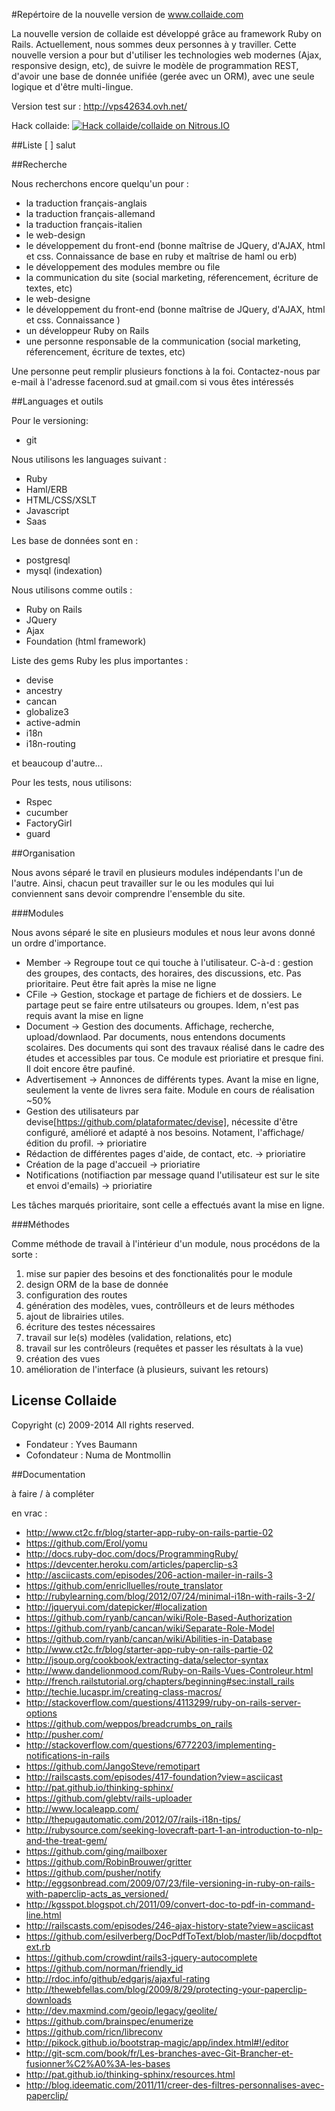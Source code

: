 #Repértoire de la nouvelle version de www.collaide.com

La nouvelle version de collaide est développé grâce au framework Ruby on Rails. Actuellement, nous sommes deux personnes
à y traviller.
Cette nouvelle version a pour but d'utiliser les technologies web modernes (Ajax, responsive design, etc), de suivre
le modèle de programmation REST, d'avoir une base de donnée unifiée (gerée avec un ORM), avec une seule logique et d'être
multi-lingue.

Version test sur : http://vps42634.ovh.net/

Hack collaide: [![Hack collaide/collaide on Nitrous.IO](https://d3o0mnbgv6k92a.cloudfront.net/assets/hack-s-v1-7475db0cf93fe5d1e29420c928ebc614.png)](https://www.nitrous.io/hack_button?source=embed&runtime=rails&repo=collaide%2Fcollaide)

##Liste
[ ] salut

##Recherche

Nous recherchons encore quelqu'un pour :
* la traduction français-anglais
* la traduction français-allemand
* la traduction français-italien
* le web-design
* le développement du front-end (bonne maîtrise de JQuery, d'AJAX, html et css. Connaissance de base en ruby et maîtrise de haml ou erb)
* le développement des modules membre ou file
* la communication du site (social marketing, réferencement, écriture de textes, etc)
* le web-designe
* le développement du front-end (bonne maîtrise de JQuery, d'AJAX, html et css. Connaissance )
* un développeur Ruby on Rails
* une personne responsable de la communication (social marketing, réferencement, écriture de textes, etc)

Une personne peut remplir plusieurs fonctions à la foi. Contactez-nous par e-mail à l'adresse facenord.sud at gmail.com
si vous êtes intéressés

##Languages et outils

Pour le versioning:
* git

Nous utilisons les languages suivant :
* Ruby
* Haml/ERB
* HTML/CSS/XSLT
* Javascript
* Saas

Les base de données sont en :
* postgresql
* mysql (indexation)


Nous utilisons comme outils :
* Ruby on Rails
* JQuery
* Ajax
* Foundation (html framework)

Liste des gems Ruby les plus importantes :
* devise
* ancestry
* cancan
* globalize3
* active-admin
* i18n
* i18n-routing

et beaucoup d'autre...

Pour les tests, nous utilisons:
* Rspec
* cucumber
* FactoryGirl
* guard

##Organisation

Nous avons séparé le travil en plusieurs modules indépendants l'un de l'autre. Ainsi, chacun peut travailler sur le ou les modules qui lui conviennent sans devoir comprendre l'ensemble du site.

###Modules

Nous avons séparé le site en plusieurs modules et nous leur avons donné un ordre d'importance. 
* Member -> Regroupe tout ce qui touche à l'utilisateur. C-à-d : gestion des groupes, des contacts, des horaires, des discussions, etc. Pas prioritaire. Peut être fait après la mise ne ligne
* CFile -> Gestion, stockage et partage de fichiers et de dossiers. Le partage peut se faire entre utilsateurs ou groupes. Idem, n'est pas requis avant la mise en ligne
* Document -> Gestion des documents. Affichage, recherche, upload/downlaod. Par documents, nous entendons documents scolaires. Des documents qui sont des travaux réalisé dans le cadre des études et accessibles par tous. Ce module est prioriatire et presque fini. Il doit encore être paufiné.
* Advertisement -> Annonces de différents types. Avant la mise en ligne, seulement la vente de livres sera faite. Module en cours de réalisation ~50%
* Gestion des utilisateurs par devise[https://github.com/plataformatec/devise], nécessite d'être configuré, amélioré et adapté à nos besoins. Notament, l'affichage/édition du profil. -> prioriatire
* Rédaction de différentes pages d'aide, de contact, etc.  -> prioriatire
* Création de la page d'accueil  -> prioriatire
* Notifications (notifiaction par message quand l'utilisateur est sur le site et envoi d'emails)  -> prioriatire

Les tâches marqués prioritaire, sont celle a effectués avant la mise en ligne.   


###Méthodes

Comme méthode de travail à l'intérieur d'un module, nous procédons de la sorte :
1. mise sur papier des besoins et des fonctionalités pour le module
2. design ORM de la base de donnée
3. configuration des routes
4. génération des modèles, vues, contrôlleurs et de leurs méthodes
5. ajout de librairies utiles.
6. écriture des testes nécessaires
7. travail sur le(s) modèles (validation, relations, etc)
8. travail sur les contrôleurs (requêtes et passer les résultats à la vue)
9. création des vues
10. amélioration de l'interface (à plusieurs, suivant les retours)



License Collaide
-------
Copyright (c) 2009-2014 All rights reserved.

- Fondateur : Yves Baumann
- Cofondateur : Numa de Montmollin 




##Documentation

à faire / à compléter

en vrac :
* http://www.ct2c.fr/blog/starter-app-ruby-on-rails-partie-02
* https://github.com/Erol/yomu
* http://docs.ruby-doc.com/docs/ProgrammingRuby/
* https://devcenter.heroku.com/articles/paperclip-s3
* http://asciicasts.com/episodes/206-action-mailer-in-rails-3
* https://github.com/enriclluelles/route_translator
* http://rubylearning.com/blog/2012/07/24/minimal-i18n-with-rails-3-2/
* http://jqueryui.com/datepicker/#localization
* https://github.com/ryanb/cancan/wiki/Role-Based-Authorization
* https://github.com/ryanb/cancan/wiki/Separate-Role-Model
* https://github.com/ryanb/cancan/wiki/Abilities-in-Database
* http://www.ct2c.fr/blog/starter-app-ruby-on-rails-partie-02
* http://jsoup.org/cookbook/extracting-data/selector-syntax
* http://www.dandelionmood.com/Ruby-on-Rails-Vues-Controleur.html
* http://french.railstutorial.org/chapters/beginning#sec:install_rails
* http://techie.lucaspr.im/creating-class-macros/
* http://stackoverflow.com/questions/4113299/ruby-on-rails-server-options
* https://github.com/weppos/breadcrumbs_on_rails
* http://pusher.com/
* http://stackoverflow.com/questions/6772203/implementing-notifications-in-rails
* https://github.com/JangoSteve/remotipart
* http://railscasts.com/episodes/417-foundation?view=asciicast
* http://pat.github.io/thinking-sphinx/
* https://github.com/glebtv/rails-uploader
* http://www.localeapp.com/
* http://thepugautomatic.com/2012/07/rails-i18n-tips/
* http://rubysource.com/seeking-lovecraft-part-1-an-introduction-to-nlp-and-the-treat-gem/
* https://github.com/ging/mailboxer
* https://github.com/RobinBrouwer/gritter
* https://github.com/pusher/notify
* http://eggsonbread.com/2009/07/23/file-versioning-in-ruby-on-rails-with-paperclip-acts_as_versioned/
* http://kgsspot.blogspot.ch/2011/09/convert-doc-to-pdf-in-command-line.html
* http://railscasts.com/episodes/246-ajax-history-state?view=asciicast
* https://github.com/esilverberg/DocPdfToText/blob/master/lib/docpdftotext.rb
* https://github.com/crowdint/rails3-jquery-autocomplete
* https://github.com/norman/friendly_id
* http://rdoc.info/github/edgarjs/ajaxful-rating
* http://thewebfellas.com/blog/2009/8/29/protecting-your-paperclip-downloads
* http://dev.maxmind.com/geoip/legacy/geolite/
* https://github.com/brainspec/enumerize
* https://github.com/ricn/libreconv
* http://pikock.github.io/bootstrap-magic/app/index.html#!/editor
* http://git-scm.com/book/fr/Les-branches-avec-Git-Brancher-et-fusionner%C2%A0%3A-les-bases
* http://pat.github.io/thinking-sphinx/resources.html
* http://blog.ideematic.com/2011/11/creer-des-filtres-personnalises-avec-paperclip/


